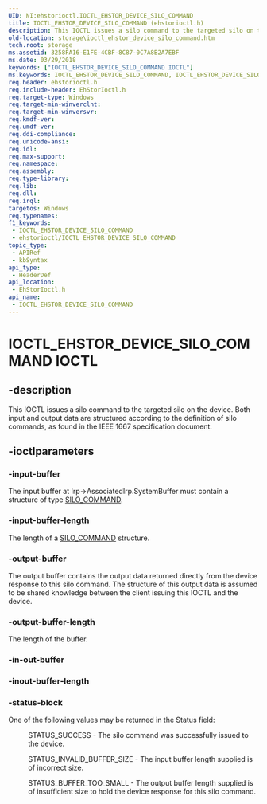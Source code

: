 ```yaml
---
UID: NI:ehstorioctl.IOCTL_EHSTOR_DEVICE_SILO_COMMAND
title: IOCTL_EHSTOR_DEVICE_SILO_COMMAND (ehstorioctl.h)
description: This IOCTL issues a silo command to the targeted silo on the device. Both input and output data are structured according to the definition of silo commands, as found in the IEEE 1667 specification document.
old-location: storage\ioctl_ehstor_device_silo_command.htm
tech.root: storage
ms.assetid: 3258FA16-E1FE-4CBF-8C87-0C7A8B2A7EBF
ms.date: 03/29/2018
keywords: ["IOCTL_EHSTOR_DEVICE_SILO_COMMAND IOCTL"]
ms.keywords: IOCTL_EHSTOR_DEVICE_SILO_COMMAND, IOCTL_EHSTOR_DEVICE_SILO_COMMAND control, IOCTL_EHSTOR_DEVICE_SILO_COMMAND control code [Storage Devices], ehstorioctl/IOCTL_EHSTOR_DEVICE_SILO_COMMAND, storage.ioctl_ehstor_device_silo_command
req.header: ehstorioctl.h
req.include-header: EhStorIoctl.h
req.target-type: Windows
req.target-min-winverclnt: 
req.target-min-winversvr: 
req.kmdf-ver: 
req.umdf-ver: 
req.ddi-compliance: 
req.unicode-ansi: 
req.idl: 
req.max-support: 
req.namespace: 
req.assembly: 
req.type-library: 
req.lib: 
req.dll: 
req.irql: 
targetos: Windows
req.typenames: 
f1_keywords:
 - IOCTL_EHSTOR_DEVICE_SILO_COMMAND
 - ehstorioctl/IOCTL_EHSTOR_DEVICE_SILO_COMMAND
topic_type:
 - APIRef
 - kbSyntax
api_type:
 - HeaderDef
api_location:
 - EhStorIoctl.h
api_name:
 - IOCTL_EHSTOR_DEVICE_SILO_COMMAND
---
```


# IOCTL_EHSTOR_DEVICE_SILO_COMMAND IOCTL


## -description

This IOCTL issues a silo command to the targeted silo on the device. Both input and output data are structured according to the definition of silo commands, as found in the IEEE 1667 specification document.

## -ioctlparameters

### -input-buffer

The input buffer at Irp->AssociatedIrp.SystemBuffer must contain a structure of type <a href="/windows-hardware/drivers/ddi/ehstorioctl/ns-ehstorioctl-tagsilo_command">SILO_COMMAND</a>.

### -input-buffer-length

The length of a <a href="/windows-hardware/drivers/ddi/ehstorioctl/ns-ehstorioctl-tagsilo_command">SILO_COMMAND</a> structure.

### -output-buffer

The output buffer contains the output data returned directly from the device response to this silo command. The structure of this output data is assumed to be shared knowledge between the client issuing this IOCTL and the device.

### -output-buffer-length

The length of the buffer.

### -in-out-buffer

### -inout-buffer-length

### -status-block

One of the following values may be returned in the Status field:


<dl>
<dd>
STATUS_SUCCESS - The silo command was successfully issued to the device.

</dd>
</dl>



<dl>
<dd>
STATUS_INVALID_BUFFER_SIZE - The input buffer length supplied is of incorrect size.

</dd>
</dl>



<dl>
<dd>
STATUS_BUFFER_TOO_SMALL - The output buffer length supplied is of insufficient size to hold the device response for this silo command.

</dd>
</dl>